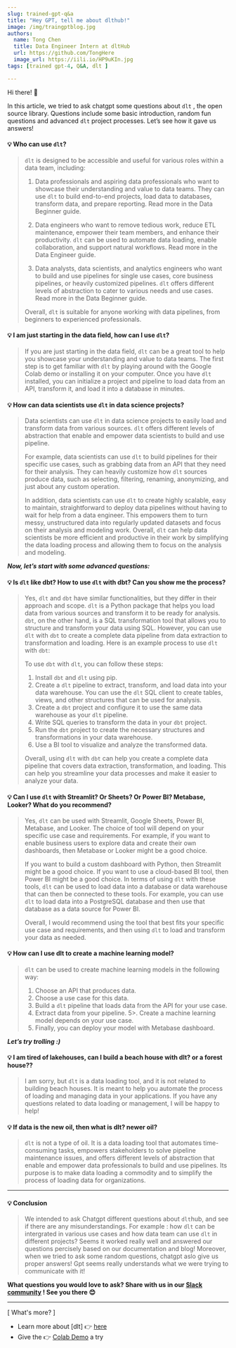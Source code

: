 ```yaml
---
slug: trained-gpt-q&a
title: "Hey GPT, tell me about dlthub!"
image: /img/traingptblog.jpg
authors:
  name: Tong Chen
  title: Data Engineer Intern at dltHub
  url: https://github.com/TongHere
  image_url: https://iili.io/HP9uKIn.jpg
tags: [trained gpt-4, Q&A, dlt ]

--- 
```

Hi there! 👋

In this article, we tried to ask chatgpt some questions about `dlt` , the open source library. Questions include some basic introduction, random fun questions and advanced `dlt`  project processes. Let’s see how it gave us answers! 
       
#### 💡 Who can use `dlt`?
>`dlt` is designed to be accessible and useful for various roles within a data team, including:
>
> 1. Data professionals and aspiring data professionals who want to showcase their understanding and value to data teams. They can use `dlt` to build end-to-end projects, load data to databases, transform data, and prepare reporting. Read more in the Data Beginner guide.
>
>2. Data engineers who want to remove tedious work, reduce ETL maintenance, empower their team members, and enhance their productivity. `dlt` can be used to automate data loading, enable collaboration, and support natural workflows. Read more in the Data Engineer guide.
>
>3. Data analysts, data scientists, and analytics engineers who want to build and use pipelines for single use cases, core business pipelines, or heavily customized pipelines. `dlt` offers different levels of abstraction to cater to various needs and use cases. Read more in the Data Beginner guide.
>
> Overall, `dlt` is suitable for anyone working with data pipelines, from beginners to experienced professionals.


#### 💡 I am just starting in the data field, how can I use `dlt`?

> If you are just starting in the data field, `dlt` can be a great tool to help you showcase your understanding and value to data teams. The first step is to get familiar with `dlt` by playing around with the Google Colab demo or installing it on your computer. Once you have `dlt` installed, you can initialize a project and pipeline to load data from an API, transform it, and load it into a database in minutes.


#### 💡 How can data scientists use `dlt` in data science projects?

>Data scientists can use `dlt` in data science projects to easily load and transform data from various sources. `dlt` offers different levels of abstraction that enable and empower data scientists to build and use pipeline.
>
>For example, data scientists can use `dlt` to build pipelines for their specific use cases, such as grabbing data from an API that they need for their analysis. They can heavily customize how `dlt` sources produce data, such as selecting, filtering, renaming, anonymizing, and just about any custom operation.
>
> In addition, data scientists can use `dlt` to create highly scalable, easy to maintain, straightforward to deploy data pipelines without having to wait for help from a data engineer. This empowers them to turn messy, unstructured data into regularly updated datasets and focus on their analysis and modeling work.
>Overall, `dlt` can help data scientists be more efficient and productive in their work by simplifying the data loading process and allowing them to focus on the analysis and modeling.

***Now, let’s start with some advanced questions:***

#### 💡 Is `dlt`  like dbt? How to use `dlt` with dbt? Can you show me the process?

>Yes, `dlt` and `dbt` have similar functionalities, but they differ in their approach and scope. `dlt` is a Python package that helps you load data from various sources and transform it to be ready for analysis. `dbt`, on the other hand, is a SQL transformation tool that allows you to structure and transform your data using SQL. However, you can use `dlt` with `dbt` to create a complete data pipeline from data extraction to transformation and loading. Here is an example process to use `dlt` with `dbt`:
>
>To use `dbt` with `dlt`, you can follow these steps:
>
>1. Install `dbt` and `dlt` using pip.
>2. Create a `dlt` pipeline to extract, transform, and load data into your data warehouse. You can use the `dlt` SQL client to create tables, views, and other structures that can be used for analysis.
>3. Create a `dbt` project and configure it to use the same data warehouse as your `dlt` pipeline.
>4. Write SQL queries to transform the data in your `dbt` project.
>5. Run the `dbt` project to create the necessary structures and transformations in your data warehouse.
>6. Use a BI tool to visualize and analyze the transformed data.
>
>Overall, using `dlt` with `dbt` can help you create a complete data pipeline that covers data extraction, transformation, and loading. This can help you streamline your data processes and make it easier to analyze your data.

#### 💡 Can I use `dlt` with Streamlit? Or Sheets? Or Power BI? Metabase, Looker? What do you recommend?

>Yes, `dlt`  can be used with Streamlit, Google Sheets, Power BI, Metabase, and Looker. The choice of tool will depend on your specific use case and requirements. For example, if you want to enable business users to explore data and create their own dashboards, then Metabase or Looker might be a good choice. 
>
>If you want to build a custom dashboard with Python, then Streamlit might be a good choice. If you want to use a cloud-based BI tool, then Power BI might be a good choice. In terms of using `dlt` with these tools, `dlt` can be used to load data into a database or data warehouse that can then be connected to these tools. For example, you can use `dlt` to load data into a PostgreSQL database and then use that database as a data source for Power BI. 
>
>Overall, I would recommend using the tool that best fits your specific use case and requirements, and then using `dlt` to load and transform your data as needed.

#### 💡 How can I use dlt to create a machine learning model?

>`dlt` can be used to create machine learning models in the following way:
>
>1. Choose an API that produces data.
>2. Choose a use case for this data.
>3. Build a `dlt` pipeline that loads data from the API for your use case.
>4. Extract data from your pipeline.
5>. Create a machine learning model depends on your use case.
>6. Finally, you can deploy your model with Metabase dashboard.

***Let’s try trolling :)***


#### 💡 I am tired of lakehouses, can I build a beach house with dlt? or a forest house??

>I am sorry, but `dlt` is a data loading tool, and it is not related to building beach houses. It is meant to help you automate the process of loading and managing data in your applications. If you have any questions related to data loading or management, I will be happy to help!
 
#### 💡 If data is the new oil, then what is dlt? newer oil?

>`dlt` is not a type of oil. It is a data loading tool that automates time-consuming tasks, empowers stakeholders to solve pipeline maintenance issues, and offers different levels of abstraction that enable and empower data professionals to build and use pipelines. Its purpose is to make data loading a commodity and to simplify the process of loading data for organizations.
 
*** 
#### 💡 Conclusion

>We intended to ask Chatgpt different questions about `dlt`hub, and see if there are any misunderstandings. For example : how `dlt` can be intergrated in various use cases and how data team can use `dlt` in different projects? Seems it worked really well and answered our questions percisely based on our documentation and blog! Moreover, when we tried to ask some random questions, chatgpt aslo give us proper answers! Gpt seems really understands what we were trying to communicate with it! 

**What questions you would love to ask? Share with us in our [Slack community](https://dlthub-community.slack.com/ssb/redirect) ! See you there 😊**

*** 
[ What's more? ]
- Learn more about [dlt] 👉 [here](https://dlthub.com/docs/intro) 
- Give the 👉 [Colab Demo](https://colab.research.google.com/drive/1KU1G_08Yihh5p-o1BsCuhA1OkH5zwgkf?usp=sharing) a try
